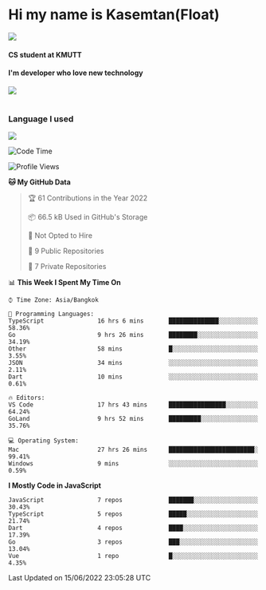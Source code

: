 # Hi my name is Kasemtan(Float)
![](https://64.media.tumblr.com/9c2a8f831efe8da556ffbf89cebb52c9/b86c1ab833a37e32-93/s1280x1920/d000dc22f75df64be2bc150f5fa69c4f6df6bb07.gifv)
#### CS student at KMUTT
#### I'm developer who love new technology
[![](https://github-readme-stats.vercel.app/api?username=FloatKasemtan&show_icons=true&theme=nightowl)]()
#
### Language I used
[![](https://github-readme-stats.vercel.app/api/top-langs/?username=FloatKasemtan&layout=compact&theme=nightowl)]()
<!--START_SECTION:waka-->
![Code Time](http://img.shields.io/badge/Code%20Time-455%20hrs%2059%20mins-blue)

![Profile Views](http://img.shields.io/badge/Profile%20Views-0-blue)

**🐱 My GitHub Data** 

> 🏆 61 Contributions in the Year 2022
 > 
> 📦 66.5 kB Used in GitHub's Storage 
 > 
> 🚫 Not Opted to Hire
 > 
> 📜 9 Public Repositories 
 > 
> 🔑 7 Private Repositories  
 > 
📊 **This Week I Spent My Time On** 

```text
⌚︎ Time Zone: Asia/Bangkok

💬 Programming Languages: 
TypeScript               16 hrs 6 mins       ██████████████░░░░░░░░░░░   58.36% 
Go                       9 hrs 26 mins       ████████░░░░░░░░░░░░░░░░░   34.19% 
Other                    58 mins             █░░░░░░░░░░░░░░░░░░░░░░░░   3.55% 
JSON                     34 mins             ░░░░░░░░░░░░░░░░░░░░░░░░░   2.11% 
Dart                     10 mins             ░░░░░░░░░░░░░░░░░░░░░░░░░   0.61%

🔥 Editors: 
VS Code                  17 hrs 43 mins      ████████████████░░░░░░░░░   64.24% 
GoLand                   9 hrs 52 mins       █████████░░░░░░░░░░░░░░░░   35.76%

💻 Operating System: 
Mac                      27 hrs 26 mins      ████████████████████████░   99.41% 
Windows                  9 mins              ░░░░░░░░░░░░░░░░░░░░░░░░░   0.59%

```

**I Mostly Code in JavaScript** 

```text
JavaScript               7 repos             ███████░░░░░░░░░░░░░░░░░░   30.43% 
TypeScript               5 repos             █████░░░░░░░░░░░░░░░░░░░░   21.74% 
Dart                     4 repos             ████░░░░░░░░░░░░░░░░░░░░░   17.39% 
Go                       3 repos             ███░░░░░░░░░░░░░░░░░░░░░░   13.04% 
Vue                      1 repo              █░░░░░░░░░░░░░░░░░░░░░░░░   4.35%

```



 Last Updated on 15/06/2022 23:05:28 UTC
<!--END_SECTION:waka-->
<!--
**FloatKasemtan/FloatKasemtan** is a ✨ _special_ ✨ repository because its `README.md` (this file) appears on your GitHub profile.

Here are some ideas to get you started:

- 🔭 I’m currently working on ...
- 🌱 I’m currently learning ...
- 👯 I’m looking to collaborate on ...
- 🤔 I’m looking for help with ...
- 💬 Ask me about ...
- 📫 How to reach me: ...
- 😄 Pronouns: ...
- ⚡ Fun fact: ...
-->
